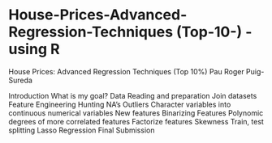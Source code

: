 # House-Prices-Advanced-Regression-Techniques (Top-10-) - using R

House Prices: Advanced Regression Techniques (Top 10%)
Pau Roger Puig-Sureda

Introduction
What is my goal?
Data Reading and preparation
Join datasets
Feature Engineering
  Hunting NA’s
  Outliers
  Character variables into continuous numerical variables
  New features
  Binarizing Features
  Polynomic degrees of more correlated features
  Factorize features
  Skewness
Train, test splitting
Lasso Regression
Final Submission
